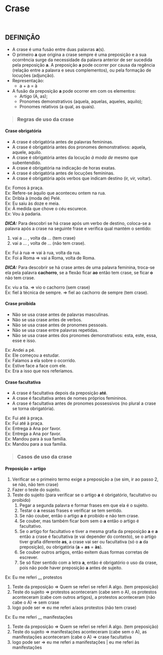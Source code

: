 # Crase

<br>

## DEFINIÇÃO
* A crase é uma fusão entre duas palavras **a**(s).
* O primeiro **a** que origina a crase sempre é uma preposição e a sua ocorrência surge da necessidade da palavra anterior de ser sucedida pela preposição **a**. A preposição **a** pode ocorrer por causa da regência (relação entre a palavra e seus complementos), ou pela formação de locuções (adjunção).
* Representação:
  - a + a = à
* A fusão da preposição **a** pode ocorrer em com os elementos:
  - Artigo (A, as);
  - Pronomes demonstrativos (aquela, aquelas, aqueles, aquilo);
  - Pronomes relativos (a qual, as quais).

> ### Regras de uso da crase

#### Crase obrigatória
* A crase é obrigatória antes de palavras femininas.
* A crase é obrigatória antes dos pronomes demonstrativos: aquela, aquele, aquilo.  
* A crase é obrigatória antes da locução *à moda de* mesmo que subentendido.
* A crase é obrigatória na indicação de horas exatas.
* A crase é obrigatória antes de locuções femininas.
* A crase é obrigatória após verbos que indicam destino (ir, vir, voltar).

Ex: Fomos à praça.  
Ex: Refere-se àquilo que aconteceu ontem na rua.  
Ex: Dribla à (moda de) Pelé.  
Ex: Eu saiu às doze e meia.  
Ex: À medida que chove o céu escurece.  
Ex: Vou à padaria.

***DICA:*** Para descobri se há crase após um verbo de destino, coloca-se a palavra após a crase na seguinte frase e verifica qual mantém o sentido: 
1. vai a ... , volta da ... (tem crase)
2. vai a ... , volta de ... (não tem crase).

Ex: Fui à rua => vai à rua, volta da rua.  
Ex: Foi a Roma => vai a Roma, volta de Roma.  

***DICA:*** Para descobrir se há crase antes de uma palavra feminina, troca-se ela pela palavra **cachorro**, se a flexão ficar **ao** então tem crase, se ficar **o** não tem crase.  

Ex: viu a tia. => vio o cachorro (sem crase)  
Ex: fiel à técnica de sempre. => fiel ao cachorro de sempre (tem crase).  

#### Crase proibida
* Não se usa crase antes de palavras masculinas.
* Não se usa crase antes de verbos.
* Não se usa crase antes de pronomes pessoais.
* Não se usa crase entre palavras repetidas.
* Não se usa crase antes dos pronomes demonstrativos: esta, este, essa, esse e isso.

Ex: Andei a pé.  
Ex: Ele começou a estudar.  
Ex: Falamos a ela sobre o ocorrido.  
Ex: Estive face a face com ele.  
Ex: Era a isso que nos referíamos.

#### Crase facultativa
* A crase é facultativa depois da preposição **até**.
* A crase é facultativa antes de nomes próprios femininos.
* A crase é facultativa antes de pronomes possessivos (no plural a crase se torna obrigatória).

Ex: Fui até à praça.  
Ex: Fui até à praça.  
Ex: Entrega à Ana por favor.  
Ex: Entrega a Ana por favor.    
Ex: Mandou para à sua família.  
Ex: Mandou para a sua família.  

> ### Casos de uso da crase

#### Preposição + artigo
1. Verificar se o primeiro termo exige a preposição a (se sim, ir ao passo 2, se não, não tem crase)
2. Fazer o teste do sujeito.
3. Teste do sujeito (para verificar se o artigo **a** é obrigatório, facultativo ou proibido)
   1. Pegar a segunda palavra e formar frases em que ela é o sujeito.
   2. Testar o **a** nessas frases e verificar se tem sentido.
   3. Se não couber, então o artigo **a** é proibido e não tem crase.
   4. Se couber, mas também ficar bom sem o **a** então o artigo é facultativo. 
   5. Se o artigo for facultativo e tiver a mesma grafia da preposição **a** e **a** então a crase é facultativa (e vai depender do contexto), se o artigo tiver grafia diferente **as**, a crase vai ser ou facultativa (só o **a** da preposição), ou obrigatória (**a** + **as** = **às**).
   6. Se couber outros artigos, então exitem duas formas corretas de escrever.
   7. Se só fizer sentido com a letra **a**, então é obrigatório o uso da crase, pois não pode haver preposição **a** antes de sujeito.

Ex: Eu me referi __ protestos
1. Teste da preposição => Quem se referi se referi A algo. (tem preposição)
2. Teste do sujeito => protestos aconteceram (cabe sem o A), os protestos aconteceram (cabe com outros artigos), a protestos aconteceram (não cabe o A) => sem crase
3. logo pode ser => eu me referi a/aos protestos (não tem crase)

Ex: Eu me referi __ manifestações
1. Teste da preposição => Quem se referi se referi A algo. (tem preposição)
2. Teste do sujeito => manifestações aconteceram (cabe sem o A), as manifestações aconteceram (cabe o A) => crase facultativa
3. logo pode ser => eu me referi a manifestações | eu me referi às manifestações